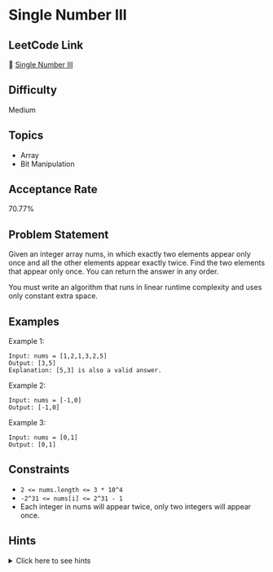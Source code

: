 # Single Number III

## LeetCode Link
🔗 [Single Number III](https://leetcode.com/problems/single-number-iii)

## Difficulty
Medium

## Topics
- Array
- Bit Manipulation

## Acceptance Rate
70.77%

## Problem Statement
Given an integer array nums, in which exactly two elements appear only once and all the other elements appear exactly twice. Find the two elements that appear only once. You can return the answer in any order.

You must write an algorithm that runs in linear runtime complexity and uses only constant extra space.

## Examples
Example 1:
```
Input: nums = [1,2,1,3,2,5]
Output: [3,5]
Explanation: [5,3] is also a valid answer.
```

Example 2:
```
Input: nums = [-1,0]
Output: [-1,0]
```

Example 3:
```
Input: nums = [0,1]
Output: [0,1]
```

## Constraints
- `2 <= nums.length <= 3 * 10^4`
- `-2^31 <= nums[i] <= 2^31 - 1`
- Each integer in nums will appear twice, only two integers will appear once.

## Hints
<details>
<summary>Click here to see hints</summary>

1. First, we need to XOR all numbers to get XOR of the two numbers we need to find.
2. The XOR result will give us a number where set bits indicate the positions where the two numbers differ.
3. Find any set bit in this XOR result.
4. Use this bit to divide all numbers into two groups: numbers with this bit set and numbers with this bit not set.
5. XOR numbers in each group separately to find our two single numbers.

</details>

